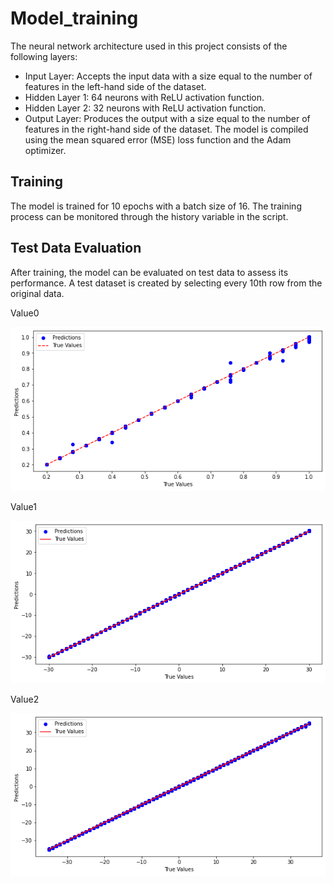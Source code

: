 # Model_training

The neural network architecture used in this project consists of the following layers:

- Input Layer: Accepts the input data with a size equal to the number of features in the left-hand side of the dataset.
- Hidden Layer 1: 64 neurons with ReLU activation function.
- Hidden Layer 2: 32 neurons with ReLU activation function.
- Output Layer: Produces the output with a size equal to the number of features in the right-hand side of the dataset.
The model is compiled using the mean squared error (MSE) loss function and the Adam optimizer.

## Training
The model is trained for 10 epochs with a batch size of 16. The training process can be monitored through the history variable in the script.

## Test Data Evaluation
After training, the model can be evaluated on test data to assess its performance. A test dataset is created by selecting every 10th row from the original data.

Value0

![](images/value0.png)

Value1

![](images/value1.png)

Value2

![](images/value2.png)

